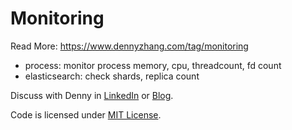 Monitoring
=============

Read More: https://www.dennyzhang.com/tag/monitoring

- process: monitor process memory, cpu, threadcount, fd count
- elasticsearch: check shards, replica count

Discuss with Denny in [LinkedIn](https://www.linkedin.com/in/dennyzhang001) or [Blog](https://www.dennyzhang.com).

Code is licensed under [MIT License](https://www.dennyzhang.com/wp-content/mit_license.txt).
